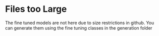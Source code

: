 # Files too Large
The fine tuned models are not here due to size restrictions in github. You can generate them using the fine tuning classes in the generation folder

